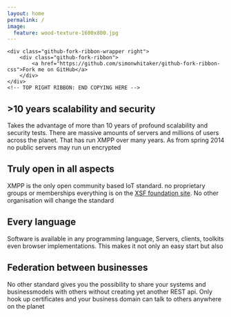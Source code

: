 ```yaml
---
layout: home
permalink: /
image:
  feature: wood-texture-1600x800.jpg
---
```

<!-- TOP RIGHT RIBBON: START COPYING HERE -->
    <div class="github-fork-ribbon-wrapper right">
        <div class="github-fork-ribbon">
            <a href="https://github.com/simonwhitaker/github-fork-ribbon-css">Fork me on GitHub</a>
        </div>
    </div>
    <!-- TOP RIGHT RIBBON: END COPYING HERE -->
<div class="tiles">

<div class="tile">
  <h2 class="post-title">>10 years scalability and security</h2>
  <p class="post-excerpt">Takes the advantage of more than 10 years of
  profound scalability and security tests. There are massive amounts
  of servers and millions of users across the planet. That has run
  XMPP over many years. As from spring 2014 no public servers may run
  un encrypted</p>
</div><!-- /.tile -->

<div class="tile">
  <h2 class="post-title">Truly open in all aspects</h2>
  <p class="post-excerpt">XMPP is the only open community based IoT
  standard. no proprietary groups or memberships everything is on the
  <a href="http://XMPP.org/extensions" >XSF foundation site</a>. No other
  organisation will change the standard</p>
</div><!-- /.tile -->

<div class="tile">
  <h2 class="post-title">Every language</h2>
  <p class="post-excerpt">Software is available in any
  programming language, Servers, clients, toolkits even browser
  implementations. This makes it not only an easy start but also </p>
</div><!-- /.tile -->

<div class="tile">
  <h2 class="post-title">Federation between businesses</h2>
  <p class="post-excerpt">No other standard gives you the possibility
  to share your systems and businessmodels with others without creating yet another REST
  api. Only hook up certificates and your business domain can talk to others
  anywhere on the planet</p>
</div><!-- /.tile -->

</div><!-- /.tiles -->
